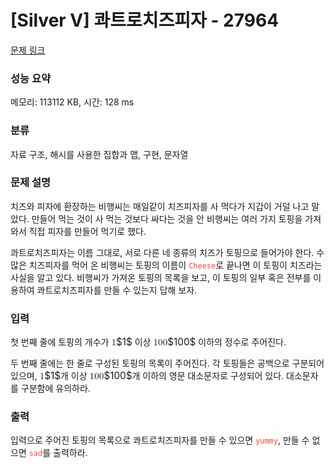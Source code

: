 # [Silver V] 콰트로치즈피자 - 27964 

[문제 링크](https://www.acmicpc.net/problem/27964) 

### 성능 요약

메모리: 113112 KB, 시간: 128 ms

### 분류

자료 구조, 해시를 사용한 집합과 맵, 구현, 문자열

### 문제 설명

<p>치즈와 피자에 환장하는 비행씨는 매일같이 치즈피자를 사 먹다가 지갑이 거덜 나고 말았다. 만들어 먹는 것이 사 먹는 것보다 싸다는 것을 안 비행씨는 여러 가지 토핑을 가져와서 직접 피자를 만들어 먹기로 했다.  </p>

<p>콰트로치즈피자는 이름 그대로, 서로 다른 네 종류의 치즈가 토핑으로 들어가야 한다. 수많은 치즈피자를 먹어 온 비행씨는 토핑의 이름이 <span style="color:#e74c3c;"><code>Cheese</code></span>로 끝나면 이 토핑이 치즈라는 사실을 알고 있다. 비행씨가 가져온 토핑의 목록을 보고, 이 토핑의 일부 혹은 전부를 이용하여 콰트로치즈피자를 만들 수 있는지 답해 보자.</p>

### 입력 

 <p>첫 번째 줄에 토핑의 개수가 <mjx-container class="MathJax" jax="CHTML" style="font-size: 109%; position: relative;"><mjx-math class="MJX-TEX" aria-hidden="true"><mjx-mn class="mjx-n"><mjx-c class="mjx-c31"></mjx-c></mjx-mn></mjx-math><mjx-assistive-mml unselectable="on" display="inline"><math xmlns="http://www.w3.org/1998/Math/MathML"><mn>1</mn></math></mjx-assistive-mml><span aria-hidden="true" class="no-mathjax mjx-copytext">$1$</span></mjx-container> 이상 <mjx-container class="MathJax" jax="CHTML" style="font-size: 109%; position: relative;"><mjx-math class="MJX-TEX" aria-hidden="true"><mjx-mn class="mjx-n"><mjx-c class="mjx-c31"></mjx-c><mjx-c class="mjx-c30"></mjx-c><mjx-c class="mjx-c30"></mjx-c></mjx-mn></mjx-math><mjx-assistive-mml unselectable="on" display="inline"><math xmlns="http://www.w3.org/1998/Math/MathML"><mn>100</mn></math></mjx-assistive-mml><span aria-hidden="true" class="no-mathjax mjx-copytext">$100$</span></mjx-container> 이하의 정수로 주어진다.</p>

<p>두 번째 줄에는 한 줄로 구성된 토핑의 목록이 주어진다. 각 토핑들은 공백으로 구분되어 있으며, <mjx-container class="MathJax" jax="CHTML" style="font-size: 109%; position: relative;"><mjx-math class="MJX-TEX" aria-hidden="true"><mjx-mn class="mjx-n"><mjx-c class="mjx-c31"></mjx-c></mjx-mn></mjx-math><mjx-assistive-mml unselectable="on" display="inline"><math xmlns="http://www.w3.org/1998/Math/MathML"><mn>1</mn></math></mjx-assistive-mml><span aria-hidden="true" class="no-mathjax mjx-copytext">$1$</span></mjx-container>개 이상 <mjx-container class="MathJax" jax="CHTML" style="font-size: 109%; position: relative;"><mjx-math class="MJX-TEX" aria-hidden="true"><mjx-mn class="mjx-n"><mjx-c class="mjx-c31"></mjx-c><mjx-c class="mjx-c30"></mjx-c><mjx-c class="mjx-c30"></mjx-c></mjx-mn></mjx-math><mjx-assistive-mml unselectable="on" display="inline"><math xmlns="http://www.w3.org/1998/Math/MathML"><mn>100</mn></math></mjx-assistive-mml><span aria-hidden="true" class="no-mathjax mjx-copytext">$100$</span></mjx-container>개 이하의 영문 대소문자로 구성되어 있다. 대소문자를 구분함에 유의하라.</p>

### 출력 

 <p>입력으로 주어진 토핑의 목록으로 콰트로치즈피자를 만들 수 있으면 <span style="color:#e74c3c;"><code>yummy</code></span>, 만들 수 없으면 <span style="color:#e74c3c;"><code>sad</code></span>를 출력하라.</p>

